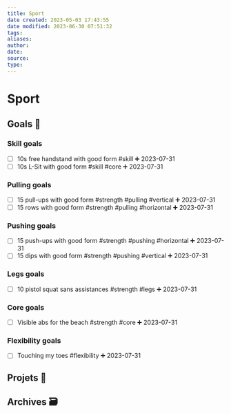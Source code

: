 ```yaml
---
title: Sport
date created: 2023-05-03 17:43:55
date modified: 2023-06-30 07:51:32
tags: 
aliases: 
author: 
date: 
source: 
type: 
---
```


# Sport

## Goals 🎯

### Skill goals

- [ ] 10s free handstand with good form #skill ➕ 2023-07-31
- [ ] 10s L-Sit with good form #skill #core ➕ 2023-07-31

### Pulling goals

- [ ] 15 pull-ups with good form #strength #pulling #vertical ➕ 2023-07-31
- [ ] 15 rows with good form #strength #pulling #horizontal ➕ 2023-07-31

### Pushing goals

- [ ] 15 push-ups with good form #strength #pushing #horizontal ➕ 2023-07-31
- [ ] 15 dips with good form #strength #pushing #vertical ➕ 2023-07-31

### Legs goals

- [ ] 10 pistol squat sans assistances #strength #legs ➕ 2023-07-31

### Core goals

- [ ] Visible abs for the beach #strength  #core ➕ 2023-07-31

### Flexibility goals

- [ ] Touching my toes #flexibility ➕ 2023-07-31

## Projets 🎯



## Archives 🗃️
